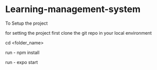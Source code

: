 # Learning-management-system
To Setup the project

for setting the project first clone the git repo in your local environment

cd <folder_name>

run - npm install

run - expo start
